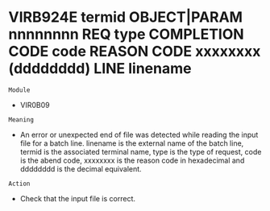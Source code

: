 # VIRB924E termid OBJECT|PARAM nnnnnnnn REQ type COMPLETION CODE code REASON CODE xxxxxxxx (dddddddd) LINE linename

`Module`
- VIR0B09

`Meaning`
- An error or unexpected end of file was detected while reading the input file for a batch line. linename is the external name of the batch line, termid is the associated terminal name, type is the type of request, code is the abend code, xxxxxxxx is the reason code in hexadecimal and dddddddd is the decimal equivalent.

`Action`
- Check that the input file is correct.
